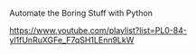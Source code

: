 Automate the Boring Stuff with Python

https://www.youtube.com/playlist?list=PL0-84-yl1fUnRuXGFe_F7qSH1LEnn9LkW